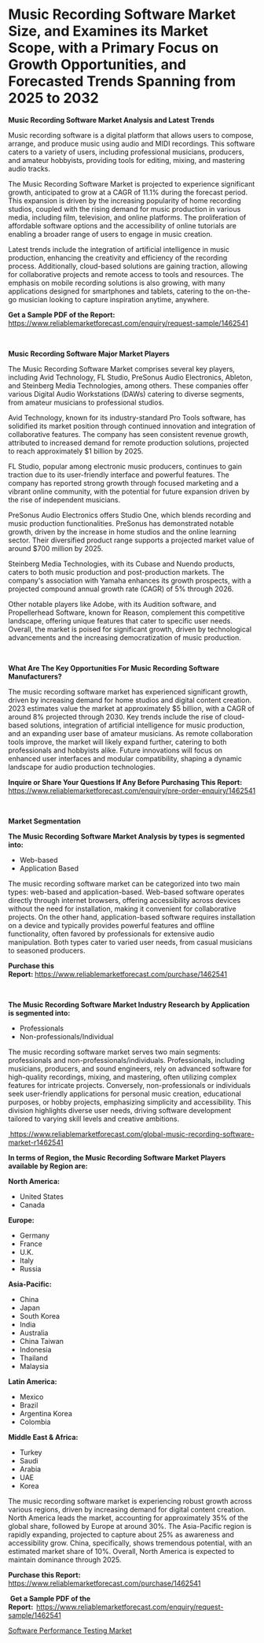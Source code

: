 <p><h1>Music Recording Software Market Size, and Examines its Market Scope, with a Primary Focus on Growth Opportunities, and Forecasted Trends Spanning from 2025 to 2032</h1></p><p><strong>Music Recording Software Market Analysis and Latest Trends</strong></p>
<p><p>Music recording software is a digital platform that allows users to compose, arrange, and produce music using audio and MIDI recordings. This software caters to a variety of users, including professional musicians, producers, and amateur hobbyists, providing tools for editing, mixing, and mastering audio tracks.</p><p>The Music Recording Software Market is projected to experience significant growth, anticipated to grow at a CAGR of 11.1% during the forecast period. This expansion is driven by the increasing popularity of home recording studios, coupled with the rising demand for music production in various media, including film, television, and online platforms. The proliferation of affordable software options and the accessibility of online tutorials are enabling a broader range of users to engage in music creation.</p><p>Latest trends include the integration of artificial intelligence in music production, enhancing the creativity and efficiency of the recording process. Additionally, cloud-based solutions are gaining traction, allowing for collaborative projects and remote access to tools and resources. The emphasis on mobile recording solutions is also growing, with many applications designed for smartphones and tablets, catering to the on-the-go musician looking to capture inspiration anytime, anywhere.</p></p>
<p><strong>Get a Sample PDF of the Report:&nbsp;</strong> <a href="https://www.reliablemarketforecast.com/enquiry/request-sample/1462541?utm_campaign=2736&utm_medium=2&utm_source=Github&utm_content=ia&utm_term=09032025&utm_id=music-recording-software">https://www.reliablemarketforecast.com/enquiry/request-sample/1462541</a></p>
<p>&nbsp;</p>
<p><strong>Music Recording Software Major Market Players</strong></p>
<p><p>The Music Recording Software Market comprises several key players, including Avid Technology, FL Studio, PreSonus Audio Electronics, Ableton, and Steinberg Media Technologies, among others. These companies offer various Digital Audio Workstations (DAWs) catering to diverse segments, from amateur musicians to professional studios.</p><p>Avid Technology, known for its industry-standard Pro Tools software, has solidified its market position through continued innovation and integration of collaborative features. The company has seen consistent revenue growth, attributed to increased demand for remote production solutions, projected to reach approximately $1 billion by 2025.</p><p>FL Studio, popular among electronic music producers, continues to gain traction due to its user-friendly interface and powerful features. The company has reported strong growth through focused marketing and a vibrant online community, with the potential for future expansion driven by the rise of independent musicians.</p><p>PreSonus Audio Electronics offers Studio One, which blends recording and music production functionalities. PreSonus has demonstrated notable growth, driven by the increase in home studios and the online learning sector. Their diversified product range supports a projected market value of around $700 million by 2025.</p><p>Steinberg Media Technologies, with its Cubase and Nuendo products, caters to both music production and post-production markets. The company's association with Yamaha enhances its growth prospects, with a projected compound annual growth rate (CAGR) of 5% through 2026.</p><p>Other notable players like Adobe, with its Audition software, and Propellerhead Software, known for Reason, complement this competitive landscape, offering unique features that cater to specific user needs. Overall, the market is poised for significant growth, driven by technological advancements and the increasing democratization of music production.</p></p>
<p>&nbsp;</p>
<p><strong>What Are The Key Opportunities For Music Recording Software Manufacturers?</strong></p>
<p><p>The music recording software market has experienced significant growth, driven by increasing demand for home studios and digital content creation. 2023 estimates value the market at approximately $5 billion, with a CAGR of around 8% projected through 2030. Key trends include the rise of cloud-based solutions, integration of artificial intelligence for music production, and an expanding user base of amateur musicians. As remote collaboration tools improve, the market will likely expand further, catering to both professionals and hobbyists alike. Future innovations will focus on enhanced user interfaces and modular compatibility, shaping a dynamic landscape for audio production technologies.</p></p>
<p><strong>Inquire or Share Your Questions If Any Before Purchasing This Report:</strong> <a href="https://www.reliablemarketforecast.com/enquiry/pre-order-enquiry/1462541?utm_campaign=2736&utm_medium=2&utm_source=Github&utm_content=ia&utm_term=09032025&utm_id=music-recording-software">https://www.reliablemarketforecast.com/enquiry/pre-order-enquiry/1462541</a></p>
<p>&nbsp;</p>
<p><strong>Market Segmentation</strong></p>
<p><strong>The Music Recording Software Market Analysis by types is segmented into:</strong></p>
<p><ul><li>Web-based</li><li>Application Based</li></ul></p>
<p><p>The music recording software market can be categorized into two main types: web-based and application-based. Web-based software operates directly through internet browsers, offering accessibility across devices without the need for installation, making it convenient for collaborative projects. On the other hand, application-based software requires installation on a device and typically provides powerful features and offline functionality, often favored by professionals for extensive audio manipulation. Both types cater to varied user needs, from casual musicians to seasoned producers.</p></p>
<p><strong>Purchase this Report:&nbsp;</strong><a href="https://www.reliablemarketforecast.com/purchase/1462541?utm_campaign=2736&utm_medium=2&utm_source=Github&utm_content=ia&utm_term=09032025&utm_id=music-recording-software">https://www.reliablemarketforecast.com/purchase/1462541</a></p>
<p>&nbsp;</p>
<p><strong>The Music Recording Software Market Industry Research by Application is segmented into:</strong></p>
<p><ul><li>Professionals</li><li>Non-professionals/Individual</li></ul></p>
<p><p>The music recording software market serves two main segments: professionals and non-professionals/individuals. Professionals, including musicians, producers, and sound engineers, rely on advanced software for high-quality recordings, mixing, and mastering, often utilizing complex features for intricate projects. Conversely, non-professionals or individuals seek user-friendly applications for personal music creation, educational purposes, or hobby projects, emphasizing simplicity and accessibility. This division highlights diverse user needs, driving software development tailored to varying skill levels and creative ambitions.</p></p>
<p><a href="https://www.reliablemarketforecast.com/global-music-recording-software-market-r1462541?utm_campaign=2736&utm_medium=2&utm_source=Github&utm_content=ia&utm_term=09032025&utm_id=music-recording-software">&nbsp;https://www.reliablemarketforecast.com/global-music-recording-software-market-r1462541</a></p>
<p><strong>In terms of Region, the Music Recording Software Market Players available by Region are:</strong></p>
<p>
    <p> <strong> North America: </strong>
        <ul>
            <li>United States</li>
            <li>Canada</li>
        </ul>
        </p> 
    <p> <strong> Europe: </strong>
        <ul>
            <li>Germany</li>
            <li>France</li>
            <li>U.K.</li>
            <li>Italy</li>
            <li>Russia</li>
        </ul>
        </p> 
    <p> <strong> Asia-Pacific: </strong>
        <ul>
            <li>China</li>
            <li>Japan</li>
            <li>South Korea</li>
            <li>India</li>
            <li>Australia</li>
            <li>China Taiwan</li>
            <li>Indonesia</li>
            <li>Thailand</li>
            <li>Malaysia</li>
        </ul>
        </p> 
    <p> <strong> Latin America: </strong>
        <ul>
            <li>Mexico</li>
            <li>Brazil</li>
            <li>Argentina Korea</li>
            <li>Colombia</li>
        </ul>
        </p> 
    <p> <strong> Middle East & Africa: </strong>
        <ul>
            <li>Turkey</li>
            <li>Saudi</li>
            <li>Arabia</li>
            <li>UAE</li>
            <li>Korea</li>
        </ul>
    </p>
    </p>
<p><p>The music recording software market is experiencing robust growth across various regions, driven by increasing demand for digital content creation. North America leads the market, accounting for approximately 35% of the global share, followed by Europe at around 30%. The Asia-Pacific region is rapidly expanding, projected to capture about 25% as awareness and accessibility grow. China, specifically, shows tremendous potential, with an estimated market share of 10%. Overall, North America is expected to maintain dominance through 2025.</p></p>
<p><strong>Purchase this Report: </strong><a href="https://www.reliablemarketforecast.com/purchase/1462541?utm_campaign=2736&utm_medium=2&utm_source=Github&utm_content=ia&utm_term=09032025&utm_id=music-recording-software">https://www.reliablemarketforecast.com/purchase/1462541</a></p>
<p>&nbsp;<strong>Get a Sample PDF of the Report:&nbsp;&nbsp;</strong><a href="https://www.reliablemarketforecast.com/enquiry/request-sample/1462541?utm_campaign=2736&utm_medium=2&utm_source=Github&utm_content=ia&utm_term=09032025&utm_id=music-recording-software">https://www.reliablemarketforecast.com/enquiry/request-sample/1462541</a></p>
<p><strong></strong></p>
<p><p><a href="https://github.com/elitasvimal/Market-Research-Report-List-1/blob/main/software-performance-testing-market.md?utm_campaign=2736&utm_medium=2&utm_source=Github&utm_content=ia&utm_term=09032025&utm_id=music-recording-software">Software Performance Testing Market</a></p></p>